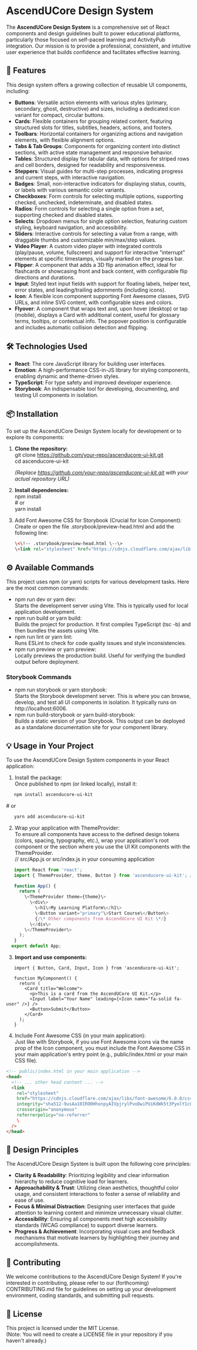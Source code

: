# **AscendUCore Design System**

The **AscendUCore Design System** is a comprehensive set of React components and design guidelines built to power educational platforms, particularly those focused on self-paced learning and ActivityPub integration. Our mission is to provide a professional, consistent, and intuitive user experience that builds confidence and facilitates effective learning.

## **🚀 Features**

This design system offers a growing collection of reusable UI components, including:

- **Buttons**: Versatile action elements with various styles (primary, secondary, ghost, destructive) and sizes, including a dedicated icon variant for compact, circular buttons.
- **Cards**: Flexible containers for grouping related content, featuring structured slots for titles, subtitles, headers, actions, and footers.
- **Toolbars**: Horizontal containers for organizing actions and navigation elements, with flexible alignment options.
- **Tabs & Tab Groups**: Components for organizing content into distinct sections, with active state management and responsive behavior.
- **Tables**: Structured display for tabular data, with options for striped rows and cell borders, designed for readability and responsiveness.
- **Steppers**: Visual guides for multi-step processes, indicating progress and current steps, with interactive navigation.
- **Badges**: Small, non-interactive indicators for displaying status, counts, or labels with various semantic color variants.
- **Checkboxes**: Form controls for selecting multiple options, supporting checked, unchecked, indeterminate, and disabled states.
- **Radios**: Form controls for selecting a single option from a set, supporting checked and disabled states.
- **Selects**: Dropdown menus for single option selection, featuring custom styling, keyboard navigation, and accessibility.
- **Sliders**: Interactive controls for selecting a value from a range, with draggable thumbs and customizable min/max/step values.
- **Video Player**: A custom video player with integrated controls (play/pause, volume, fullscreen) and support for interactive "interrupt" elements at specific timestamps, visually marked on the progress bar.
- **Flipper**: A component that adds a 3D flip animation effect, ideal for flashcards or showcasing front and back content, with configurable flip directions and durations.
- **Input**: Styled text input fields with support for floating labels, helper text, error states, and leading/trailing adornments (including icons).
- **Icon**: A flexible icon component supporting Font Awesome classes, SVG URLs, and inline SVG content, with configurable sizes and colors.
- **Flyover**: A component that wraps text and, upon hover (desktop) or tap (mobile), displays a Card with additional content, useful for glossary terms, tooltips, or contextual info. The popover position is configurable and includes automatic collision detection and flipping.

## **🛠️ Technologies Used**

- **React**: The core JavaScript library for building user interfaces.
- **Emotion**: A high-performance CSS-in-JS library for styling components, enabling dynamic and theme-driven styles.
- **TypeScript**: For type safety and improved developer experience.
- **Storybook**: An indispensable tool for developing, documenting, and testing UI components in isolation.

## **📦 Installation**

To set up the AscendUCore Design System locally for development or to explore its components:

1. **Clone the repository:**  
   git clone https://github.com/your-repo/ascenducore-ui-kit.git  
   cd ascenducore-ui-kit

   _(Replace https://github.com/your-repo/ascenducore-ui-kit.git with your actual repository URL)_

2. **Install dependencies:**  
   npm install  
   \# or  
   yarn install

3. Add Font Awesome CSS for Storybook (Crucial for Icon Component):  
   Create or open the file .storybook/preview-head.html and add the following line:
   ```HTML
   \<\!-- .storybook/preview-head.html \--\>
   \<link rel="stylesheet" href="https://cdnjs.cloudflare.com/ajax/libs/font-awesome/6.0.0/css/all.min.css" integrity="sha512-9usAa10IRO0HhonpyAIVpjrylPvoDwiPUiKdWk5t3PyolY1cOd4DSE0Ga+ri4AuTroPR5aQvXU9xC6qOPnzFeg==" crossorigin="anonymous" referrerpolicy="no-referrer" /\>
   ```

## **⚙️ Available Commands**

This project uses npm (or yarn) scripts for various development tasks. Here are the most common commands:

- npm run dev or yarn dev:  
  Starts the development server using Vite. This is typically used for local application development.
- npm run build or yarn build:  
  Builds the project for production. It first compiles TypeScript (tsc \-b) and then bundles the assets using Vite.
- npm run lint or yarn lint:  
  Runs ESLint to check for code quality issues and style inconsistencies.
- npm run preview or yarn preview:  
  Locally previews the production build. Useful for verifying the bundled output before deployment.

### **Storybook Commands**

- npm run storybook or yarn storybook:  
  Starts the Storybook development server. This is where you can browse, develop, and test all UI components in isolation. It typically runs on http://localhost:6006.
- npm run build-storybook or yarn build-storybook:  
  Builds a static version of your Storybook. This output can be deployed as a standalone documentation site for your component library.

## **💡 Usage in Your Project**

To use the AscendUCore Design System components in your React application:

1. Install the package:  
   Once published to npm (or linked locally), install it:

```BASH
   npm install ascenducore-ui-kit
```

\# or

```BASH
   yarn add ascenducore-ui-kit
```

2. Wrap your application with ThemeProvider:  
   To ensure all components have access to the defined design tokens (colors, spacing, typography, etc.), wrap your application's root component or the section where you use the UI Kit components with the ThemeProvider.  
   // src/App.js or src/index.js in your consuming application

```TypeScript
   import React from 'react';
   import { ThemeProvider, theme, Button } from 'ascenducore-ui-kit'; // Adjust path if local linking

   function App() {
     return (
       \<ThemeProvider theme={theme}\>
         \<div\>
           \<h1\>My Learning Platform\</h1\>
           \<Button variant="primary"\>Start Course\</Button\>
           {/\* Other components from AscendUCore UI Kit \*/}
         \</div\>
       \</ThemeProvider\>
     );
   }
  export default App;
```

3. **Import and use components:**

```TSX
   import { Button, Card, Input, Icon } from 'ascenducore-ui-kit';

   function MyComponent() {
     return (
       <Card title="Welcome">
         <p>This is a card from the AscendUCore UI Kit.</p>
         <Input label="Your Name" leading={<Icon name="fa-solid fa-user" />} />
         <Button>Submit</Button>
       </Card>
     );
   }
```

4. Include Font Awesome CSS (in your main application):  
   Just like with Storybook, if you use Font Awesome icons via the name prop of the Icon component, you must include the Font Awesome CSS in your main application's entry point (e.g., public/index.html or your main CSS file).

```html
<!-- public/index.html in your main application -->
<head>
  <!-- ... other head content ... -->
  <link
    rel="stylesheet"
    href="https://cdnjs.cloudflare.com/ajax/libs/font-awesome/6.0.0/css/all.min.css"
    integrity="sha512-9usAa10IRO0HhonpyAIVpjrylPvoDwiPUiKdWk5t3PyolY1cOd4DSE0Ga+ri4AuTroPR5aQvXU9xC6qOPnzFeg=="
    crossorigin="anonymous"
    referrerpolicy="no-referrer"
    \
  />
</head>
```

## **🎨 Design Principles**

The AscendUCore Design System is built upon the following core principles:

- **Clarity & Readability**: Prioritizing legibility and clear information hierarchy to reduce cognitive load for learners.
- **Approachability & Trust**: Utilizing clean aesthetics, thoughtful color usage, and consistent interactions to foster a sense of reliability and ease of use.
- **Focus & Minimal Distraction**: Designing user interfaces that guide attention to learning content and minimize unnecessary visual clutter.
- **Accessibility**: Ensuring all components meet high accessibility standards (WCAG compliance) to support diverse learners.
- **Progress & Achievement**: Incorporating visual cues and feedback mechanisms that motivate learners by highlighting their journey and accomplishments.

## **🤝 Contributing**

We welcome contributions to the AscendUCore Design System\! If you're interested in contributing, please refer to our (forthcoming) CONTRIBUTING.md file for guidelines on setting up your development environment, coding standards, and submitting pull requests.

## **📄 License**

This project is licensed under the MIT License.  
(Note: You will need to create a LICENSE file in your repository if you haven't already.)
